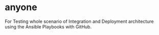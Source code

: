 # anyone
For Testing whole scenario of Integration and Deployment architecture using the Ansible Playbooks with GitHub.
